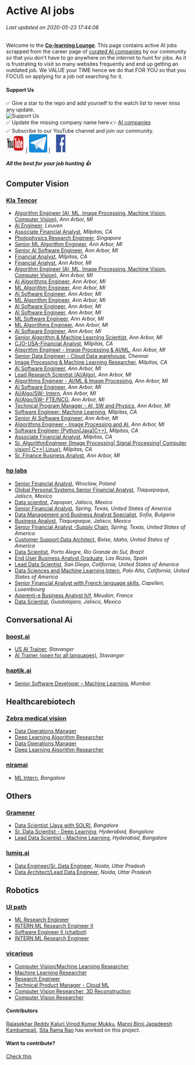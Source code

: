 # Active AI jobs 
###### _Last updated on 2020-05-23 17:44:08_

Welcome to the [**Co-learning Lounge**](colearninglounge.com). This page contains active AI jobs scrapped from the career page of [curated AI companies](companies.md) by our community so that you don't have to go anywhere on the internet to hunt for jobs. As it is frustrating to visit so many websites frequently and end up getting an outdated job. We VALUE your TIME hence we do that FOR YOU so that you FOCUS on applying for a job not searching for it.

#### Support Us <br>
✅    Give a star to the repo and add yourself to the watch list to never miss any update. <br>
    ![Support Us](github.gif)<br>
✅    Update the missing company name here 👉 [AI companies](companies.md) <br>
✅    Subscribe to our YouTube channel and join our community. <br>
    <a href="https://bit.ly/CLLYT"> <img src="youtube.png" height="50" width="50" alt="YouTube"></a> | 
    <a href="https://bit.ly/CLL_TG"> <img src="telegram.png" height="50" width="50" alt="Telegram"></a> | 
    <a href="https://bit.ly/CLL_FBG"> <img src="facebook.png" height="50" width="50" alt="Facebook"></a>  <br> <br>
***All the best for your job hunting 👍***
 ## Computer Vision
 ### [Kla Tencor](https://careers.kla-tencor.com/jobs/search)
 - [Algorithm Engineer (AI, ML, Image Processing, Machine Vision, Computer Vision)](https://careers.kla-tencor.com/jobs/4606453-algorithm-engineer-ai-ml-image-processing-machine-vision-computer-vision), _Ann Arbor, MI_
 - [AI Engineer](https://careers.kla-tencor.com/jobs/5049060-ai-engineer), _Leuven_
 - [Associate Financial Analyst](https://careers.kla-tencor.com/jobs/4983684-associate-financial-analyst), _Milpitas, CA_
 - [Photophysics Research Engineer](https://careers.kla-tencor.com/jobs/4757387-photophysics-research-engineer), _Singapore_
 - [Senior ML Algorithm Engineer](https://careers.kla-tencor.com/jobs/4745473-senior-ml-algorithm-engineer), _Ann Arbor, MI_
 - [Senior AI Software Engineer](https://careers.kla-tencor.com/jobs/4744789-senior-ai-software-engineer), _Ann Arbor, MI_
 - [Financial Analyst](https://careers.kla-tencor.com/jobs/4735300-financial-analyst), _Milpitas, CA_
 - [Financial Analyst](https://careers.kla-tencor.com/jobs/4669626-financial-analyst), _Ann Arbor, MI_
 - [Algorithm Engineer  (AI, ML, Image Processing, Machine Vision, Computer Vision)](https://careers.kla-tencor.com/jobs/4606454-algorithm-engineer-ai-ml-image-processing-machine-vision-computer-vision), _Ann Arbor, MI_
 - [AI Algorithms Engineer](https://careers.kla-tencor.com/jobs/4591361-ai-algorithms-engineer), _Ann Arbor, MI_
 - [ML Algorithm Engineer](https://careers.kla-tencor.com/jobs/4591358-ml-algorithm-engineer), _Ann Arbor, MI_
 - [AI Software Engineer](https://careers.kla-tencor.com/jobs/5063233-ai-software-engineer), _Ann Arbor, MI_
 - [ML Algorithm Engineer](https://careers.kla-tencor.com/jobs/4591357-ml-algorithm-engineer), _Ann Arbor, MI_
 - [AI Software Engineer](https://careers.kla-tencor.com/jobs/4586141-ai-software-engineer), _Ann Arbor, MI_
 - [AI Software Engineer](https://careers.kla-tencor.com/jobs/4585973-ai-software-engineer), _Ann Arbor, MI_
 - [ML Software Engineer](https://careers.kla-tencor.com/jobs/4585750-ml-software-engineer), _Ann Arbor, MI_
 - [ML Algorithms Engineer](https://careers.kla-tencor.com/jobs/4585560-ml-algorithms-engineer), _Ann Arbor, MI_
 - [AI Software Engineer](https://careers.kla-tencor.com/jobs/3915430-ai-software-engineer), _Ann Arbor, MI_
 - [Senior Algorithm & Machine Learning Scientist](https://careers.kla-tencor.com/jobs/3869246-senior-algorithm-and-machine-learning-scientist), _Ann Arbor, MI_
 - [CJO-USA-Financial Analyst](https://careers.kla-tencor.com/jobs/3600534-cjo-usa-financial-analyst), _Milpitas, CA_
 - [Algorithm Engineer - Image Processing & AI/ML](https://careers.kla-tencor.com/jobs/3535453-algorithm-engineer-image-processing-and-ai-slash-ml), _Ann Arbor, MI_
 - [Senior Data Engineer - Cloud Data warehouse](https://careers.kla-tencor.com/jobs/3327502-senior-data-engineer-cloud-data-warehouse), _Chennai_
 - [Image Processing & Machine Learning Researcher](https://careers.kla-tencor.com/jobs/2371992-image-processing-and-machine-learning-researcher), _Milpitas, CA_
 - [AI Software Engineer](https://careers.kla-tencor.com/jobs/4591356-ai-software-engineer), _Ann Arbor, MI_
 - [Lead Research Scientist (AI/Algo)](https://careers.kla-tencor.com/jobs/5069306-lead-research-scientist-ai-slash-algo), _Ann Arbor, MI_
 - [Algorithms Engineer - AI/ML & Image Processing](https://careers.kla-tencor.com/jobs/5069557-algorithms-engineer-ai-slash-ml-and-image-processing), _Ann Arbor, MI_
 - [AI Software Engineer](https://careers.kla-tencor.com/jobs/5069556-ai-software-engineer), _Ann Arbor, MI_
 - [AI/Algo/SW- Intern](https://careers.kla-tencor.com/jobs/5244443-ai-slash-algo-slash-sw-intern), _Ann Arbor, MI_
 - [AI/Algo/SW- FTE/NCG](https://careers.kla-tencor.com/jobs/5244442-ai-slash-algo-slash-sw-fte-slash-ncg), _Ann Arbor, MI_
 - [Technical Program Manager - AI, SW and Physics](https://careers.kla-tencor.com/jobs/5240595-technical-program-manager-ai-sw-and-physics), _Ann Arbor, MI_
 - [Software Engineer: Machine Learning](https://careers.kla-tencor.com/jobs/5239574-software-engineer-machine-learning), _Milpitas, CA_
 - [Senior AI Software Engineer](https://careers.kla-tencor.com/jobs/5236778-senior-ai-software-engineer), _Ann Arbor, MI_
 - [Algorithms Engineer - Image Processing and AI](https://careers.kla-tencor.com/jobs/5236777-algorithms-engineer-image-processing-and-ai), _Ann Arbor, MI_
 - [Software Engineer (Python|Java|C++)](https://careers.kla-tencor.com/jobs/5223978-software-engineer-python-java-c-plus-plus), _Milpitas, CA_
 - [Associate Financial Analyst](https://careers.kla-tencor.com/jobs/5178721-associate-financial-analyst), _Milpitas, CA_
 - [Sr. AlgorithmEngineer (Image Processing| Signal Processing| Computer vision| C++| Linux)](https://careers.kla-tencor.com/jobs/5167429-sr-algorithmengineer-image-processing-signal-processing-computer-vision-c-plus-plus-linux), _Milpitas, CA_
 - [Sr. Finance Business Analyst](https://careers.kla-tencor.com/jobs/5099880-sr-finance-business-analyst), _Ann Arbor, MI_
 ### [hp labs](https://jobs.hp.com/en-us/Search-Results?CloudSearchValue=nonse&CloudSearchLocation=none&CloudSearchRadius=50&radiusUnit=Miles&prefilters=none)
 - [Senior Financial Analyst](https://jobs.hp.com/en-us/showjob/jobid/5032), _Wroclaw, Poland_
 - [Global Personal Systems Senior Financial Analyst](https://jobs.hp.com/en-us/showjob/jobid/5065), _Tlaquepaque, Jalisco, Mexico_
 - [Data scientist](https://jobs.hp.com/en-us/showjob/jobid/5046), _Zapopan, Jalisco, Mexico_
 - [Senior Financial Analyst](https://jobs.hp.com/en-us/showjob/jobid/4019), _Spring, Texas, United States of America_
 - [Data Management and Business Analyst Specialist](https://jobs.hp.com/en-us/showjob/jobid/3431), _Sofia, Bulgaria_
 - [Business Analyst](https://jobs.hp.com/en-us/showjob/jobid/4765), _Tlaquepaque, Jalisco, Mexico_
 - [Senior Financial Analyst -Supply Chain](https://jobs.hp.com/en-us/showjob/jobid/4229), _Spring, Texas, United States of America_
 - [Customer Support Data Architect](https://jobs.hp.com/en-us/showjob/jobid/4641), _Boise, Idaho, United States of America_
 - [Data Scientist](https://jobs.hp.com/en-us/showjob/jobid/4874), _Porto Alegre, Rio Grande do Sul, Brazil_
 - [End User Business Analyst  Graduate](https://jobs.hp.com/en-us/showjob/jobid/4908), _Las Rozas, Spain_
 - [Lead Data Scientist](https://jobs.hp.com/en-us/showjob/jobid/4913), _San Diego, California, United States of America_
 - [Data Sciences and Machine Learning Intern](https://jobs.hp.com/en-us/showjob/jobid/4980), _Palo Alto, California, United States of America_
 - [Senior Financial Analyst with French language skills](https://jobs.hp.com/en-us/showjob/jobid/4906), _Capellen, Luxembourg_
 - [Apprenti-e Business Analyst h/f](https://jobs.hp.com/en-us/showjob/jobid/4841), _Meudon, France_
 - [Data Scientist](https://jobs.hp.com/en-us/showjob/jobid/5054), _Guadalajara, Jalisco, Mexico_
 ## Conversational Ai
 ### [boost.ai](https://web106.reachmee.com/ext/I002/1350/main?site=6&validator=21304e4cfc10bf6957ad60fe5e4eba40&lang=UK&ref=https%3a%2f%2fwww.boost.ai%2f&ihelper=https://www.boost.ai/career/)
 - [US AI Trainer](https://web106.reachmee.com/ext/I002/1350/job?site=6&lang=UK&validator=21304e4cfc10bf6957ad60fe5e4eba40&ref=https%3A%2F%2Fwww.boost.ai%2F&ihelper=https%3A%2F%2Fwww.boost.ai%2Fcareer%2F&job_id=47), _Stavanger_
 - [AI Trainer (open for all languages)](https://web106.reachmee.com/ext/I002/1350/job?site=6&lang=UK&validator=21304e4cfc10bf6957ad60fe5e4eba40&ref=https%3A%2F%2Fwww.boost.ai%2F&ihelper=https%3A%2F%2Fwww.boost.ai%2Fcareer%2F&job_id=24), _Stavanger_
 ### [haptik.ai](https://haptik.ai/careers/)
 - [Senior Software Developer – Machine Learning](https://haptik.ai/careers/senior-software-developer-machine-learning/), _Mumbai_
 ## Healthcarebiotech
 ### [Zebra medical vision](https://www.zebra-med.com/careers)
 - [Data Operations Manager](https://www.zebra-med.com/careers/co/rd/5F.514/data-operations-manager/all)
 - [Deep Learning Algorithm Researcher](https://www.zebra-med.com/careers/co/rd/DA.704/deep-learning-algorithm-researcher/all)
 - [Data Operations Manager](https://www.zebra-med.com/careers/co/rd/5F.514/data-operations-manager)
 - [Deep Learning Algorithm Researcher](https://www.zebra-med.com/careers/co/rd/DA.704/deep-learning-algorithm-researcher)
 ### [niramai](https://www.niramai.com/careers/)
 - [ML Intern](https://www.niramai.com/career/summer-intern/), _Bangalore_
 ## Others
 ### [Gramener](https://gramener.com/careers/#?show=all)
 - [Data Scientist (Java with SOLR)](https://gramener.com/job/?id=90519), _Bangalore_
 - [Sr. Data Scientist - Deep Learning](https://gramener.com/job/?id=90514), _Hyderabad, Bangalore_
 - [Lead Data Scientist - Machine Learning](https://gramener.com/job/?id=90512), _Hyderabad, Bangalore_
 ### [lumiq.ai](https://lumiq.freshteam.com/jobs)
 - [Data Engineer/Sr. Data Engineer](https://lumiq.freshteam.com/jobs/-Glkpn5vbrD8/data-engineer-sr-data-engineer), _Noida, Uttar Pradesh_
 - [Data Architect/Lead Data Engineer](https://lumiq.freshteam.com/jobs/rnHp-sdWpv9o/data-architect-lead-data-engineer), _Noida, Uttar Pradesh_
 ## Robotics
 ### [UI path](https://www.uipath.com/company/careers/jobs)
 - [ML Research Engineer](https://www.uipath.com/company/careers/americas/bellevue/engineering-development/ml-research-engineer)
 - [INTERN ML Research Engineer II](https://www.uipath.com/company/careers/americas/bellevue/engineering-development/intern-ml-research-engineer-ii)
 - [Software Engineer II (chatbot)](https://www.uipath.com/company/careers/americas/bellevue/engineering-development/software-engineer-ii-chatbot)
 - [INTERN ML Research Engineer](https://www.uipath.com/company/careers/americas/bellevue/engineering-development/intern-ml-research-engineer)
 ### [vicarious](https://www.vicarious.com/careers/)
 - [Computer Vision/Machine Learning Researcher](https://jobs.lever.co/vicarious/d96c996a-8ed6-4abf-8f1c-0775e60bfc54)
 - [Machine Learning Researcher](https://jobs.lever.co/vicarious/4f204959-bd3e-45fb-a64e-8c4ff79c0e5d)
 - [Research Engineer](https://jobs.lever.co/vicarious/89ca586a-63ca-420e-9fc0-85c065e63dd9)
 - [Technical Product Manager - Cloud ML](https://jobs.lever.co/vicarious/d5b2ce61-10c4-4af1-812e-1254f7153464)
 - [Computer Vision Researcher, 3D Reconstruction](https://jobs.lever.co/vicarious/70a7aa5f-318e-4ffd-873c-0bd06cf65e3b)
 - [Computer Vision Researcher](https://jobs.lever.co/vicarious/7c3b3cd6-8552-43c2-b89f-8a410fd2684a)
 
#### Contributors
[Rajasekhar Reddy Kaluri](linkedin.com/in/raja-sekhara-reddy-kaluri-a8b7aa8b),[Vinod Kumar Mukku](linkedin.com/in/vinod-kumar-mukku-76a124121), [Manoj Biroj](linkedin.com/in/manoj-biroj),[Jagadeesh Kambampati](linkedin.com/in/jagadeesh-chandra-kambampati-99763a7a), [Sita Rama Rao](linkedin.com/in/venuturumilli-s-v-s-sita-rama-rao/) has worked on this project.

#### Want to contribute?  <br>
[Check this](jobs.md#support-us-) 
